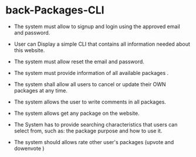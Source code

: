 # back-Packages-CLI
-	 The system must allow to signup and login using the approved email and password.

-	User can Display  a simple CLI that contains all information needed about this website.

- The system must allow reset the email and password.

-  The system must provide information of all available packages .

- The system shall allow all users to cancel or update their OWN packages at any time.

- The system allows the user to write comments in all packages.

- The system allows get any package on the website.

- The System has to provide searching characteristics that users can select from, such
 as: the package purpose and how to use it.
 -  The system should allows rate other user's packages (upvote and dowenvote )


